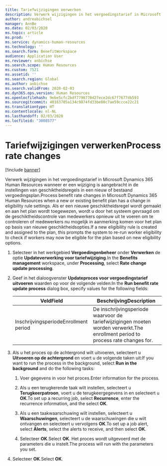```yaml
---
title: Tariefwijzigingen verwerken
description: Verwerk wijzigingen in het vergoedingstarief in Microsoft Dynamics 365 Human Resources wanneer er een wijziging is aangebracht in de instellingen van geschiktheidsregels in een nieuw of bestaand vergoedingsplan.
author: andreabichsel
manager: AnnBe
ms.date: 02/03/2020
ms.topic: article
ms.prod: ''
ms.service: dynamics-human-resources
ms.technology: ''
ms.search.form: BenefitWorkspace
audience: Application User
ms.reviewer: anbichse
ms.search.scope: Human Resources
ms.custom: 7521
ms.assetid: ''
ms.search.region: Global
ms.author: anbichse
ms.search.validFrom: 2020-02-03
ms.dyn365.ops.version: Human Resources
ms.openlocfilehash: 9ebe5cfc2bdf7790770d27ece2dc67f7677db593
ms.sourcegitcommit: 40163705a134c9874fd33be80c7ae59ccce22c21
ms.translationtype: HT
ms.contentlocale: nl-NL
ms.lasthandoff: 02/03/2020
ms.locfileid: "3008577"
---
```

# <a name="process-rate-changes"></a><span data-ttu-id="a5678-103">Tariefwijzigingen verwerken</span><span class="sxs-lookup"><span data-stu-id="a5678-103">Process rate changes</span></span>

[!include [banner](includes/preview-feature.md)]

<span data-ttu-id="a5678-104">Verwerk wijzigingen in het vergoedingstarief in Microsoft Dynamics 365 Human Resources wanneer er een wijziging is aangebracht in de instellingen van geschiktheidsregels in een nieuw of bestaand vergoedingsplan.</span><span class="sxs-lookup"><span data-stu-id="a5678-104">Process benefit rate changes in Microsoft Dynamics 365 Human Resources when a new or existing benefit plan has a change in eligibility rule settings.</span></span> <span data-ttu-id="a5678-105">Als er een nieuwe geschiktheidsregel wordt gemaakt en aan het plan wordt toegewezen, wordt u door het systeem gevraagd om de geschiktheidscontrole van medewerkers opnieuw uit te voeren om te controleren of medewerkers nu mogelijk in aanmerking komen voor het plan op basis van nieuwe geschiktheidsopties.</span><span class="sxs-lookup"><span data-stu-id="a5678-105">If a new eligibility rule is created and assigned to the plan, this prompts the system to re-run worker eligibility to check if workers may now be eligible for the plan based on new eligibility options.</span></span> 

1. <span data-ttu-id="a5678-106">Selecteer in het werkgebied **Vergoedingenbeheer** onder **Verwerken** de optie **Updateverwerking voor tariefwijziging**.</span><span class="sxs-lookup"><span data-stu-id="a5678-106">In the **Benefits management** workspace, under **Processing**, select **Rate change update processing**.</span></span>

2. <span data-ttu-id="a5678-107">Geef in het dialoogvenster **Updateproces voor vergoedingstarief uitvoeren** waarden op voor de volgende velden:</span><span class="sxs-lookup"><span data-stu-id="a5678-107">In the **Run benefit rate update process** dialog box, specify values for the following fields:</span></span>

   | <span data-ttu-id="a5678-108">Veld</span><span class="sxs-lookup"><span data-stu-id="a5678-108">Field</span></span> | <span data-ttu-id="a5678-109">Beschrijving</span><span class="sxs-lookup"><span data-stu-id="a5678-109">Description</span></span> |
   | --- | --- |
   | <span data-ttu-id="a5678-110">Inschrijvingsperiode</span><span class="sxs-lookup"><span data-stu-id="a5678-110">Enrollment period</span></span> | <span data-ttu-id="a5678-111">De inschrijvingsperiode waarvoor de tariefwijzigingen moeten worden verwerkt.</span><span class="sxs-lookup"><span data-stu-id="a5678-111">The enrollment period to process rate changes for.</span></span> |

3. <span data-ttu-id="a5678-112">Als u het proces op de achtergrond wilt uitvoeren, selecteert u **Uitvoeren op de achtergrond** en voert u de volgende taken uit:</span><span class="sxs-lookup"><span data-stu-id="a5678-112">If you want to run the process in the background, select **Run in the background** and do the following tasks:</span></span>

   1. <span data-ttu-id="a5678-113">Voer gegevens in voor het proces.</span><span class="sxs-lookup"><span data-stu-id="a5678-113">Enter information for the process.</span></span>

   2. <span data-ttu-id="a5678-114">Als u een terugkerende taak wilt instellen, selecteert u **Terugkeerpatroon**, voert u de terugkeergegevens in en selecteert u **OK**.</span><span class="sxs-lookup"><span data-stu-id="a5678-114">To set up a recurring job, select **Recurrence**, enter the recurrence information, and the select **OK**.</span></span>

   3. <span data-ttu-id="a5678-115">Als u een taakwaarschuwing wilt instellen, selecteert u **Waarschuwingen**, selecteert u de waarschuwingen die u wilt ontvangen en selecteert u vervolgens **OK**.</span><span class="sxs-lookup"><span data-stu-id="a5678-115">To set up a job alert, select **Alerts**, select the alerts to receive, and then select **OK**.</span></span>

   4. <span data-ttu-id="a5678-116">Selecteer **OK**.</span><span class="sxs-lookup"><span data-stu-id="a5678-116">Select **OK**.</span></span> <span data-ttu-id="a5678-117">Het proces wordt uitgevoerd met de parameters die u instelt.</span><span class="sxs-lookup"><span data-stu-id="a5678-117">The process will run with the parameters you set.</span></span>

4. <span data-ttu-id="a5678-118">Selecteer **OK**.</span><span class="sxs-lookup"><span data-stu-id="a5678-118">Select **OK**.</span></span>
